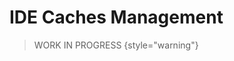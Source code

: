 <show-structure for="chapter,procedure,tab,def"/>

# IDE Caches Management

> WORK IN PROGRESS
{style="warning"}

